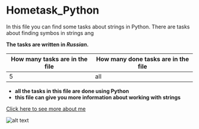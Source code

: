 # Hometask_Python
In this file you can find some tasks about strings in Python. There are tasks about finding symbos in strings ang



__The tasks are written in *Russian*.__

|How many tasks are in the file|How many done tasks are in the file|
|--------------|-------------------|
|5             |all                |



  
+ __all the tasks in this file are done using Python__
+ __this file can give you more information about working with strings__

[Click here to see more about me](https://youtu.be/dQw4w9WgXcQ?si=GT5g-IzaGDn5J-aG)

![alt text][logo]

[logo]: https://github.com/lvsbdgil/Hometask_Python/assets/153516401/07a99470-332c-49bd-823d-3052272a1385
